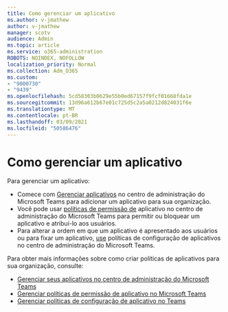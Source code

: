 ```yaml
---
title: Como gerenciar um aplicativo
ms.author: v-jmathew
author: v-jmathew
manager: scotv
audience: Admin
ms.topic: article
ms.service: o365-administration
ROBOTS: NOINDEX, NOFOLLOW
localization_priority: Normal
ms.collection: Adm_O365
ms.custom:
- "9000730"
- "9439"
ms.openlocfilehash: 5cd58303b0629e55b0ed67157f9fcf01668fda1e
ms.sourcegitcommit: 13d96a612b67e01c725d5c2a5a0212d824031f6e
ms.translationtype: MT
ms.contentlocale: pt-BR
ms.lasthandoff: 03/09/2021
ms.locfileid: "50586476"
---
```

# <a name="how-to-manage-an-app"></a>Como gerenciar um aplicativo

Para gerenciar um aplicativo:

- Comece com [Gerenciar aplicativos](https://admin.teams.microsoft.com/policies/manage-apps) no centro de administração do Microsoft Teams para adicionar um aplicativo para sua organização.
- Você pode usar [políticas de permissão de](https://admin.teams.microsoft.com/policies/app-permission) aplicativo no centro de administração do Microsoft Teams para permitir ou bloquear um aplicativo e atribuí-lo aos usuários.
- Para alterar a ordem em que um aplicativo é apresentado aos usuários ou para fixar um aplicativo, [use](https://admin.teams.microsoft.com/policies/app-setup) políticas de configuração de aplicativos no centro de administração do Microsoft Teams.

Para obter mais informações sobre como criar políticas de aplicativos para sua organização, consulte:

- [Gerenciar seus aplicativos no centro de administração do Microsoft Teams](https://docs.microsoft.com/MicrosoftTeams/manage-apps)
- [Gerenciar políticas de permissão de aplicativo no Microsoft Teams](https://docs.microsoft.com/microsoftteams/teams-app-permission-policies)
- [Gerenciar políticas de configuração de aplicativo no Teams](https://docs.microsoft.com/microsoftteams/teams-app-setup-policies)

